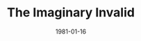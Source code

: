 ---
title: The Imaginary Invalid
date: 1981-01-16
closing_date: 1981-01-31
layout: productions
featured_image:
image_caption:
image_credit:
playbill:
Theatre: Theatre Jacksonville
Venue: Little Theatre
cast:
- Monsieur Argan: Harry McClintock
- Toinette: Kandice McNett
- Angelica: Liz McCall
- Beline: Mary Anne Murray
- Monsier Bonnefoy: Bill Merwin
- Cleante: Thom Scoggins
- Dr. Diaforus: Norman Howard
- Dr. Thomas Diaforus: Jonathan Harwood
- Louise: Lori Rogers
- Monsieur Beralde: Jack Masters
- The Apothecary: Rich Magnuson
- Dr. Purgon: Larry Usoff
crew:
- Director: Hal Henderson
- Scene Design: Hal Henderson
- Stage Manager: Barbara Stillson
- Set Carpenter: Meryl Phelps
- Light Operator: Barbara Ojeda
- Properties:
  - Amelia Senhausen
  - Shirley Cooke
  - Pam Jackson
  - Laurel Kaden
  - Mary Magnuson
- Set Construction:
  - Mike Beach
  - John Brooks
  - Sheila Henderson
  - Tom Heffernan
  - Pam Jackson
  - Beth Noel
  - Judy Perkoff
  - Don Peterson
  - Scotty Reese
  - David Stillson
  - Dwight Stillson
- Costumes: Gert Berman
- Box Office:
  - Barbara Stillson
  - Gert Berman
  - Shirley Cooke
  - Nancy Frankhouser
  - Pat Powell
  - Pat Somers
orchestra:
external_links:
---